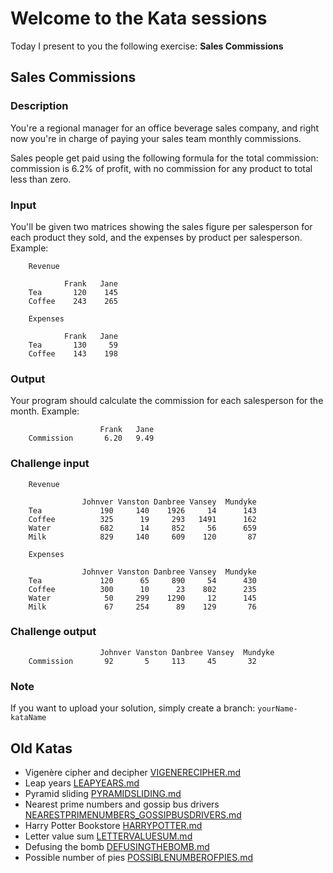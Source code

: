 # Welcome to the Kata sessions

Today I present to you the following exercise: **Sales Commissions**

## Sales Commissions

### Description

You're a regional manager for an office beverage sales company, and right now you're in charge of paying your sales team
monthly commissions.

Sales people get paid using the following formula for the total commission: commission is 6.2% of profit, with no
commission for any product to total less than zero.

### Input

You'll be given two matrices showing the sales figure per salesperson for each product they sold, and the expenses by
product per salesperson. Example:
```
    Revenue 
    
            Frank   Jane
    Tea       120    145
    Coffee    243    265
    
    Expenses
    
            Frank   Jane
    Tea       130     59
    Coffee    143    198
```

### Output

Your program should calculate the commission for each salesperson for the month. Example:

```
                    Frank   Jane
    Commission       6.20   9.49
```

### Challenge input
```
    Revenue
    
                Johnver Vanston Danbree Vansey  Mundyke
    Tea             190     140    1926     14      143
    Coffee          325      19     293   1491      162
    Water           682      14     852     56      659
    Milk            829     140     609    120       87
    
    Expenses
    
                Johnver Vanston Danbree Vansey  Mundyke
    Tea             120      65     890     54      430
    Coffee          300      10      23    802      235
    Water            50     299    1290     12      145
    Milk             67     254      89    129       76
```

### Challenge output
```
                    Johnver Vanston Danbree Vansey  Mundyke
    Commission       92       5     113     45       32
```

### Note
If you want to upload your solution, simply create a branch: `yourName-kataName`

## Old Katas
- Vigenère cipher and decipher [VIGENERECIPHER.md](old-katas/VIGENERECIPHER.md)
- Leap years [LEAPYEARS.md](old-katas/LEAPYEARS.md)
- Pyramid sliding [PYRAMIDSLIDING.md](old-katas/PYRAMIDSLIDING.md)
- Nearest prime numbers and gossip bus drivers [NEARESTPRIMENUMBERS_GOSSIPBUSDRIVERS.md](old-katas/NEARESTPRIMENUMBERS_GOSSIPBUSDRIVERS.md)
- Harry Potter Bookstore [HARRYPOTTER.md](old-katas/HARRYPOTTER.md)
- Letter value sum [LETTERVALUESUM.md](old-katas/LETTERVALUESUM.md)
- Defusing the bomb [DEFUSINGTHEBOMB.md](old-katas/DEFUSINGTHEBOMB.md)
- Possible number of pies [POSSIBLENUMBEROFPIES.md](old-katas/POSSIBLENUMBEROFPIES.md)
